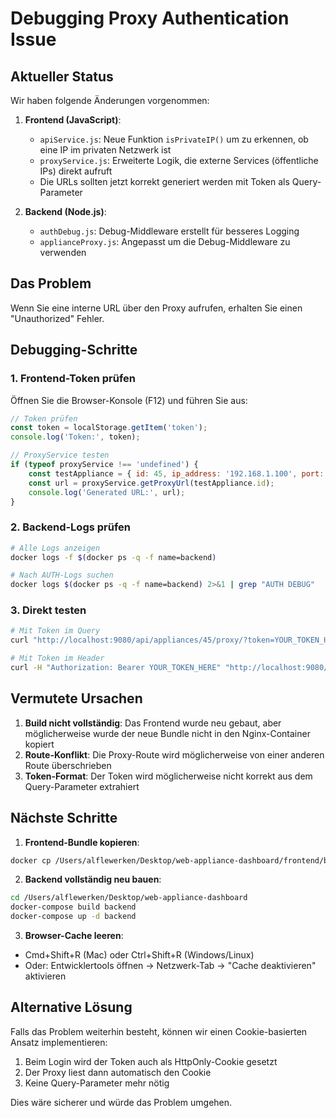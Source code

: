 # Debugging Proxy Authentication Issue

## Aktueller Status

Wir haben folgende Änderungen vorgenommen:

1. **Frontend (JavaScript)**:
   - `apiService.js`: Neue Funktion `isPrivateIP()` um zu erkennen, ob eine IP im privaten Netzwerk ist
   - `proxyService.js`: Erweiterte Logik, die externe Services (öffentliche IPs) direkt aufruft
   - Die URLs sollten jetzt korrekt generiert werden mit Token als Query-Parameter

2. **Backend (Node.js)**:
   - `authDebug.js`: Debug-Middleware erstellt für besseres Logging
   - `applianceProxy.js`: Angepasst um die Debug-Middleware zu verwenden

## Das Problem

Wenn Sie eine interne URL über den Proxy aufrufen, erhalten Sie einen "Unauthorized" Fehler.

## Debugging-Schritte

### 1. Frontend-Token prüfen
Öffnen Sie die Browser-Konsole (F12) und führen Sie aus:
```javascript
// Token prüfen
const token = localStorage.getItem('token');
console.log('Token:', token);

// ProxyService testen
if (typeof proxyService !== 'undefined') {
    const testAppliance = { id: 45, ip_address: '192.168.1.100', port: 8080 };
    const url = proxyService.getProxyUrl(testAppliance.id);
    console.log('Generated URL:', url);
}
```

### 2. Backend-Logs prüfen
```bash
# Alle Logs anzeigen
docker logs -f $(docker ps -q -f name=backend)

# Nach AUTH-Logs suchen
docker logs $(docker ps -q -f name=backend) 2>&1 | grep "AUTH DEBUG"
```

### 3. Direkt testen
```bash
# Mit Token im Query
curl "http://localhost:9080/api/appliances/45/proxy/?token=YOUR_TOKEN_HERE"

# Mit Token im Header
curl -H "Authorization: Bearer YOUR_TOKEN_HERE" "http://localhost:9080/api/appliances/45/proxy/"
```

## Vermutete Ursachen

1. **Build nicht vollständig**: Das Frontend wurde neu gebaut, aber möglicherweise wurde der neue Bundle nicht in den Nginx-Container kopiert
2. **Route-Konflikt**: Die Proxy-Route wird möglicherweise von einer anderen Route überschrieben
3. **Token-Format**: Der Token wird möglicherweise nicht korrekt aus dem Query-Parameter extrahiert

## Nächste Schritte

1. **Frontend-Bundle kopieren**:
```bash
docker cp /Users/alflewerken/Desktop/web-appliance-dashboard/frontend/build/. $(docker ps -q -f name=webserver):/usr/share/nginx/html/
```

2. **Backend vollständig neu bauen**:
```bash
cd /Users/alflewerken/Desktop/web-appliance-dashboard
docker-compose build backend
docker-compose up -d backend
```

3. **Browser-Cache leeren**:
- Cmd+Shift+R (Mac) oder Ctrl+Shift+R (Windows/Linux)
- Oder: Entwicklertools öffnen → Netzwerk-Tab → "Cache deaktivieren" aktivieren

## Alternative Lösung

Falls das Problem weiterhin besteht, können wir einen Cookie-basierten Ansatz implementieren:

1. Beim Login wird der Token auch als HttpOnly-Cookie gesetzt
2. Der Proxy liest dann automatisch den Cookie
3. Keine Query-Parameter mehr nötig

Dies wäre sicherer und würde das Problem umgehen.

